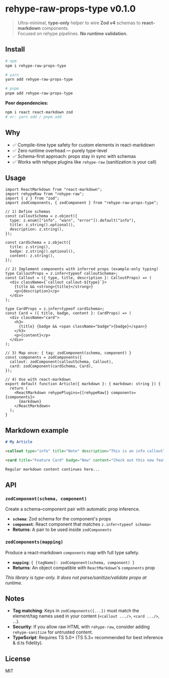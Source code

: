 # rehype-raw-props-type v0.1.0

> Ultra-minimal, **type-only** helper to wire **Zod v4** schemas to **react-markdown** components.  
> Focused on rehype pipelines. **No runtime validation.**

## Install

```bash
# npm
npm i rehype-raw-props-type

# yarn
yarn add rehype-raw-props-type

# pnpm
pnpm add rehype-raw-props-type
```

**Peer dependencies:**

```bash
npm i react react-markdown zod
# or: yarn add / pnpm add
```

## Why

- ✅ Compile-time type safety for custom elements in react-markdown
- ✅ Zero runtime overhead — purely type-level
- ✅ Schema-first approach: props stay in sync with schemas
- ✅ Works with rehype plugins like `rehype-raw` (sanitization is your call)

## Usage

```tsx
import ReactMarkdown from "react-markdown";
import rehypeRaw from "rehype-raw";
import { z } from "zod";
import zodComponents, { zodComponent } from "rehype-raw-props-type";

// 1) Define schemas
const calloutSchema = z.object({
  type: z.enum(["info", "warn", "error"]).default("info"),
  title: z.string().optional(),
  description: z.string(),
});

const cardSchema = z.object({
  title: z.string(),
  badge: z.string().optional(),
  content: z.string(),
});

// 2) Implement components with inferred props (example-only typing)
type CalloutProps = z.infer<typeof calloutSchema>;
const Callout = ({ type, title, description }: CalloutProps) => (
  <div className={`callout callout-${type}`}>
    {title && <strong>{title}</strong>}
    <p>{description}</p>
  </div>
);

type CardProps = z.infer<typeof cardSchema>;
const Card = ({ title, badge, content }: CardProps) => (
  <div className="card">
    <h3>
      {title} {badge && <span className="badge">{badge}</span>}
    </h3>
    <p>{content}</p>
  </div>
);

// 3) Map once: { tag: zodComponent(schema, component) }
const components = zodComponents({
  callout: zodComponent(calloutSchema, Callout),
  card: zodComponent(cardSchema, Card),
});

// 4) Use with react-markdown
export default function Article({ markdown }: { markdown: string }) {
  return (
    <ReactMarkdown rehypePlugins={[rehypeRaw]} components={components}>
      {markdown}
    </ReactMarkdown>
  );
}
```

## Markdown example

```markdown
# My Article

<callout type="info" title="Note" description="This is an info callout" />

<card title="Feature Card" badge="New" content="Check out this new feature!" />

Regular markdown content continues here...
```

## API

### `zodComponent(schema, component)`

Create a schema–component pair with automatic prop inference.

- **`schema`**: Zod schema for the component's props
- **`component`**: React component that matches `z.infer<typeof schema>`
- **Returns**: A pair to be used inside `zodComponents`

### `zodComponents(mapping)`

Produce a react-markdown `components` map with full type safety.

- **`mapping`**: `{ [tagName]: zodComponent(schema, component) }`
- **Returns**: An object compatible with `ReactMarkdown`'s `components` prop

_This library is type-only. It does not parse/sanitize/validate props at runtime._

## Notes

- **Tag matching**: Keys in `zodComponents({...})` must match the element/tag names used in your content (`<callout .../>`, `<card .../>`, …).
- **Security**: If you allow raw HTML with `rehype-raw`, consider adding `rehype-sanitize` for untrusted content.
- **TypeScript**: Requires TS 5.0+ (TS 5.3+ recommended for best inference & d.ts fidelity).

## License

MIT

